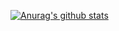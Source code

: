 [![Anurag's github stats](https://github-readme-stats.vercel.app/api?username=WheelFate)](https://github.com/anuraghazra/github-readme-stats)

